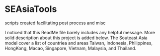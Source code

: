 # SEAsiaTools
scripts created facilitating post process and misc

I noticed that this ReadMe file barely includes any helpful message. 
More solid description about this project is added below.
The Souteast Asia model cover a list of countriea and areas
Taiwan, Indonesia, Philippines, HongKong, Macao, Singapore, Vietnam, Malaysia, and Thailand.
